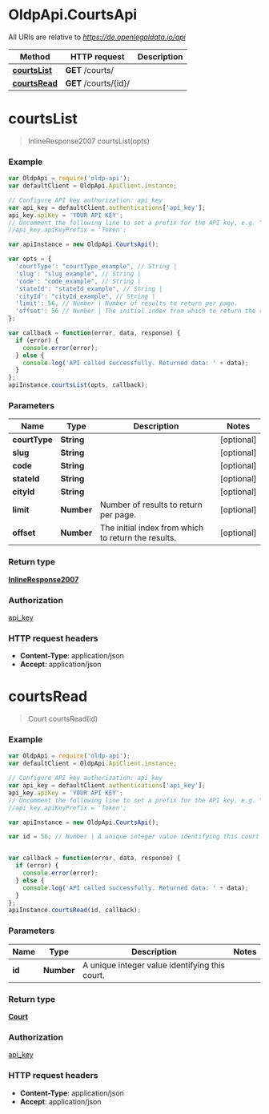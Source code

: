 # OldpApi.CourtsApi

All URIs are relative to *https://de.openlegaldata.io/api*

Method | HTTP request | Description
------------- | ------------- | -------------
[**courtsList**](CourtsApi.md#courtsList) | **GET** /courts/ | 
[**courtsRead**](CourtsApi.md#courtsRead) | **GET** /courts/{id}/ | 


<a name="courtsList"></a>
# **courtsList**
> InlineResponse2007 courtsList(opts)





### Example
```javascript
var OldpApi = require('oldp-api');
var defaultClient = OldpApi.ApiClient.instance;

// Configure API key authorization: api_key
var api_key = defaultClient.authentications['api_key'];
api_key.apiKey = 'YOUR API KEY';
// Uncomment the following line to set a prefix for the API key, e.g. "Token" (defaults to null)
//api_key.apiKeyPrefix = 'Token';

var apiInstance = new OldpApi.CourtsApi();

var opts = { 
  'courtType': "courtType_example", // String | 
  'slug': "slug_example", // String | 
  'code': "code_example", // String | 
  'stateId': "stateId_example", // String | 
  'cityId': "cityId_example", // String | 
  'limit': 56, // Number | Number of results to return per page.
  'offset': 56 // Number | The initial index from which to return the results.
};

var callback = function(error, data, response) {
  if (error) {
    console.error(error);
  } else {
    console.log('API called successfully. Returned data: ' + data);
  }
};
apiInstance.courtsList(opts, callback);
```

### Parameters

Name | Type | Description  | Notes
------------- | ------------- | ------------- | -------------
 **courtType** | **String**|  | [optional] 
 **slug** | **String**|  | [optional] 
 **code** | **String**|  | [optional] 
 **stateId** | **String**|  | [optional] 
 **cityId** | **String**|  | [optional] 
 **limit** | **Number**| Number of results to return per page. | [optional] 
 **offset** | **Number**| The initial index from which to return the results. | [optional] 

### Return type

[**InlineResponse2007**](InlineResponse2007.md)

### Authorization

[api_key](../README.md#api_key)

### HTTP request headers

 - **Content-Type**: application/json
 - **Accept**: application/json

<a name="courtsRead"></a>
# **courtsRead**
> Court courtsRead(id)





### Example
```javascript
var OldpApi = require('oldp-api');
var defaultClient = OldpApi.ApiClient.instance;

// Configure API key authorization: api_key
var api_key = defaultClient.authentications['api_key'];
api_key.apiKey = 'YOUR API KEY';
// Uncomment the following line to set a prefix for the API key, e.g. "Token" (defaults to null)
//api_key.apiKeyPrefix = 'Token';

var apiInstance = new OldpApi.CourtsApi();

var id = 56; // Number | A unique integer value identifying this court.


var callback = function(error, data, response) {
  if (error) {
    console.error(error);
  } else {
    console.log('API called successfully. Returned data: ' + data);
  }
};
apiInstance.courtsRead(id, callback);
```

### Parameters

Name | Type | Description  | Notes
------------- | ------------- | ------------- | -------------
 **id** | **Number**| A unique integer value identifying this court. | 

### Return type

[**Court**](Court.md)

### Authorization

[api_key](../README.md#api_key)

### HTTP request headers

 - **Content-Type**: application/json
 - **Accept**: application/json

